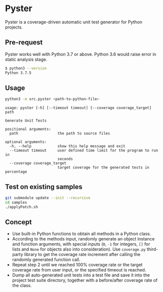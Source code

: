 # Pyster

Pyster is a coverage-driven automatic unit test generator for Python projects.

## Pre-request
Pyster works well with Python 3.7 or above. Python 3.6 would raise error in static analysis stage. 
```bash
$ python3 --version
Python 3.7.5
```

## Usage
```bash
python3 -m src.pyster <path-to-python-file>
```

```
usage: pyster [-h] [--timeout timeout] [--coverage coverage_target] path

Generate Unit Tests

positional arguments:
  path                  the path to source files

optional arguments:
  -h, --help            show this help message and exit
  --timeout timeout     user defined time limit for the program to run in
                        seconds
  --coverage coverage_target
                        target coverage for the generated tests in percentage
```

## Test on existing samples
```bash
git submodule update --init --recursive
cd samples
./applyPatch.sh
```


## Concept
* Use built-in Python functions to obtain all methods in a Python class.
* According to the methods input, randomly generate an object instance and function arguments, with special inputs (`0`, `-1` for integers, `[]` for lists and `None` for objects also into consideration). Use `coverage.py` third-party library to get the coverage rate increment after calling the randomly generated function call.
* Repeat step 2 until we reached 100% coverage rate or the target coverage rate from user input, or the specified timeout is reached.
* Dump all auto-generated unit tests into a test file and save it into the project test suite directory, together with a before/after coverage rate of the class.
